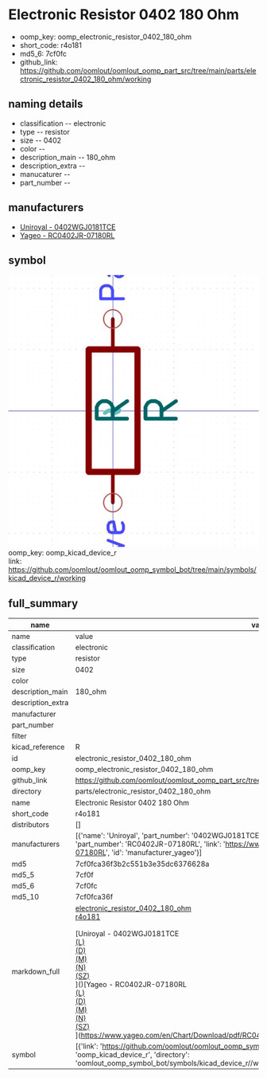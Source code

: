 # Electronic Resistor 0402 180 Ohm

  
* oomp_key: oomp_electronic_resistor_0402_180_ohm 
* short_code: r4o181
* md5_6: 7cf0fc  
* github_link: https://github.com/oomlout/oomlout_oomp_part_src/tree/main/parts/electronic_resistor_0402_180_ohm/working  
## naming details
* classification -- electronic
* type -- resistor
* size -- 0402
* color -- 
* description_main -- 180_ohm
* description_extra -- 
* manucaturer -- 
* part_number -- 


## manufacturers
* [Uniroyal - 0402WGJ0181TCE]()  
* [Yageo - RC0402JR-07180RL](https://www.yageo.com/en/Chart/Download/pdf/RC0402JR-07180RL)  

## symbol

![](symbol/0/working/working_600.png)  
oomp_key: oomp_kicad_device_r  
link: https://github.com/oomlout/oomlout_oomp_symbol_bot/tree/main/symbols/kicad_device_r/working  


## full_summary
| name | value | 
| --- | --- | 
| name | value | 
| classification | electronic | 
| type | resistor | 
| size | 0402 | 
| color |  | 
| description_main | 180_ohm | 
| description_extra |  | 
| manufacturer |  | 
| part_number |  | 
| filter |  | 
| kicad_reference | R | 
| id | electronic_resistor_0402_180_ohm | 
| oomp_key | oomp_electronic_resistor_0402_180_ohm | 
| github_link | https://github.com/oomlout/oomlout_oomp_part_src/tree/main/parts/electronic_resistor_0402_180_ohm/working | 
| directory | parts/electronic_resistor_0402_180_ohm | 
| name | Electronic Resistor 0402 180 Ohm | 
| short_code | r4o181 | 
| distributors | [] | 
| manufacturers | [{'name': 'Uniroyal', 'part_number': '0402WGJ0181TCE', 'link': '', 'id': 'manufacturer_uniroyal'}, {'name': 'Yageo', 'part_number': 'RC0402JR-07180RL', 'link': 'https://www.yageo.com/en/Chart/Download/pdf/RC0402JR-07180RL', 'id': 'manufacturer_yageo'}] | 
| md5 | 7cf0fca36f3b2c551b3e35dc6376628a | 
| md5_5 | 7cf0f | 
| md5_6 | 7cf0fc | 
| md5_10 | 7cf0fca36f | 
| markdown_full | [electronic_resistor_0402_180_ohm](https://github.com/oomlout/oomlout_oomp_part_src/tree/main/parts/electronic_resistor_0402_180_ohm/working)<br>[r4o181](https://github.com/oomlout/oomlout_oomp_part_src/tree/main/parts/electronic_resistor_0402_180_ohm/working)<br><br>[Uniroyal - 0402WGJ0181TCE<br>[(L)<br>](https://www.lcsc.com/search?q=0402WGJ0181TCE)[(D)<br>](https://www.digikey.com/en/products?,keywords=0402WGJ0181TCE)[(M)<br>](https://www.mouser.com/Search/Refine?Keyword=0402WGJ0181TCE)[(N)<br>](https://www.newark.com/search?st=0402WGJ0181TCE)[(SZ)<br>](https://so.szlcsc.com/global.html?k=0402WGJ0181TCE)]()[Yageo - RC0402JR-07180RL<br>[(L)<br>](https://www.lcsc.com/search?q=RC0402JR-07180RL)[(D)<br>](https://www.digikey.com/en/products?,keywords=RC0402JR-07180RL)[(M)<br>](https://www.mouser.com/Search/Refine?Keyword=RC0402JR-07180RL)[(N)<br>](https://www.newark.com/search?st=RC0402JR-07180RL)[(SZ)<br>](https://so.szlcsc.com/global.html?k=RC0402JR-07180RL)](https://www.yageo.com/en/Chart/Download/pdf/RC0402JR-07180RL) | 
| symbol | [{'link': 'https://github.com/oomlout/oomlout_oomp_symbol_bot/tree/main/symbols/kicad_device_r', 'oomp_key': 'oomp_kicad_device_r', 'directory': 'oomlout_oomp_symbol_bot/symbols/kicad_device_r//working/working.kicad_sym'}] | 
